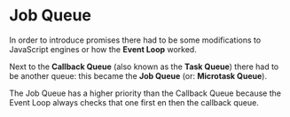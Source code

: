 # Job Queue

In order to introduce promises there had to be some modifications to JavaScript engines or how the **Event Loop** worked.

Next to the **Callback Queue** (also known as the **Task Queue**) there had to be another queue: this became the **Job Queue** (or: **Microtask Queue**).

The Job Queue has a higher priority than the Callback Queue because the Event Loop always checks that one first en then the callback queue.
